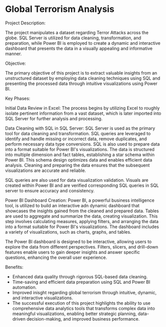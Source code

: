# Global Terrorism Analysis

Project Description:

The project manipulates a dataset regarding Terror Attacks across the globe. SQL Server is utilized for data cleaning, transformation, and preparation, while Power BI is employed to create a dynamic and interactive dashboard that presents the data in a visually appealing and informative manner.

Objective:

The primary objective of this project is to extract valuable insights from an unstructured dataset by employing data cleaning techniques using SQL and presenting the processed data through intuitive visualizations using Power BI.

Key Phases:

Initial Data Review in Excel:
The process begins by utilizing Excel to roughly isolate pertinent information from a vast dataset, which is later imported into SQL Server for further analysis and processing.

Data Cleaning with SQL in SQL Server:
SQL Server is used as the primary tool for data cleaning and transformation. SQL queries are leveraged to identify and handle missing or incorrect data, remove duplicates, and perform necessary data type conversions. SQL is also used to prepare data into a format suitable for Power BI's visualizations. The data is structured into multiple dimension and fact tables, establishing a star schema within Power BI. This schema design optimizes data and enables efficient data analysis. Cleaning and preparing the data ensures that the subsequent visualizations are accurate and reliable.

SQL queries are also used for data visualization validation. Visuals are created within Power BI and are verified corresponding SQL queries in SQL server to ensure accuracy and consistency.

Power BI Dashboard Creation:
Power BI, a powerful business intelligence tool, is utilized to build an interactive adn dynamic dashboard that showcases the insights gained from the cleaned and prepared data. Tables are used to aggregate and summarize the data, creating visualization. This step involves calculating measures, applying filters, and arranging the data into a format suitable for Power BI's visualizations. The dashboard includes a variety of visualizations, such as charts, graphs, and tables.

The Power BI dashboard is designed to be interactive, allowing users to explore the data from different perspectives. Filters, slicers, and drill-down features enable users to gain deeper insights and answer specific questions, enhancing the overall user experience.


Benefits:

- Enhanced data quality through rigorous SQL-based data cleaning.
- Time-saving and efficient data preparation using SQL and Power BI automation.
- Improved inisght regarding global terrorism through intuitive, dynamic, and interactive visualizations.
- The successful execution of this project highlights the ability to use comprehensive data analytics tools that transforms complex data into meaningful visualizations, enabling better strategic planning, data-driven decision-making, and improved business performance.
